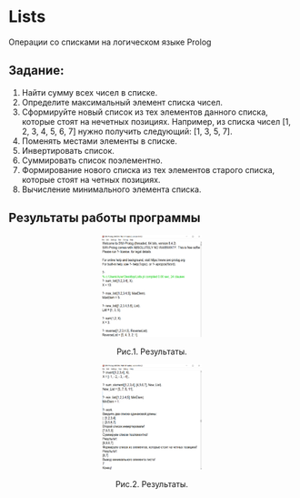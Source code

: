 # Lists
Операции со списками на логическом языке Prolog

## Задание:<br>
1. Найти сумму всех чисел в списке.
2. Определите максимальный элемент списка чисел.
3. Сформируйте новый список из тех элементов данного списка, которые стоят на нечетных позициях. Например, из списка чисел [1, 2, 3, 4, 5, 6, 7] нужно получить следующий: [1, 3, 5, 7].
4. Поменять местами элементы в списке.
5. Инвертировать список.
6. Суммировать список поэлементно.
7. Формирование нового списка из тех элементов старого списка, которые стоят на четных позициях.
8. Вычисление минимального элемента списка.

## Результаты работы программы

<p align="center"><img src="screenshots/1.png" width="35%"></p>
<p align="center">Рис.1. Результаты.</p>

<p align="center"><img src="screenshots/2.png" width="35%"></p>
<p align="center">Рис.2. Результаты.</p>
